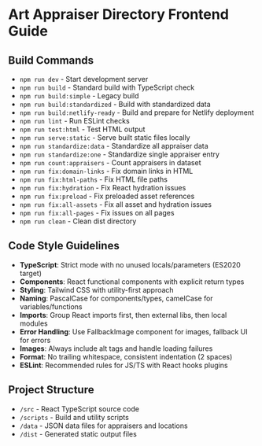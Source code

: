 # Art Appraiser Directory Frontend Guide

## Build Commands
- `npm run dev` - Start development server
- `npm run build` - Standard build with TypeScript check
- `npm run build:simple` - Legacy build
- `npm run build:standardized` - Build with standardized data
- `npm run build:netlify-ready` - Build and prepare for Netlify deployment
- `npm run lint` - Run ESLint checks
- `npm run test:html` - Test HTML output
- `npm run serve:static` - Serve built static files locally
- `npm run standardize:data` - Standardize all appraiser data
- `npm run standardize:one` - Standardize single appraiser entry
- `npm run count:appraisers` - Count appraisers in dataset
- `npm run fix:domain-links` - Fix domain links in HTML
- `npm run fix:html-paths` - Fix HTML file paths
- `npm run fix:hydration` - Fix React hydration issues
- `npm run fix:preload` - Fix preloaded asset references 
- `npm run fix:all-assets` - Fix all asset and hydration issues
- `npm run fix:all-pages` - Fix issues on all pages
- `npm run clean` - Clean dist directory

## Code Style Guidelines
- **TypeScript**: Strict mode with no unused locals/parameters (ES2020 target)
- **Components**: React functional components with explicit return types
- **Styling**: Tailwind CSS with utility-first approach
- **Naming**: PascalCase for components/types, camelCase for variables/functions
- **Imports**: Group React imports first, then external libs, then local modules
- **Error Handling**: Use FallbackImage component for images, fallback UI for errors
- **Images**: Always include alt tags and handle loading failures
- **Format**: No trailing whitespace, consistent indentation (2 spaces)
- **ESLint**: Recommended rules for JS/TS with React hooks plugins

## Project Structure
- `/src` - React TypeScript source code
- `/scripts` - Build and utility scripts
- `/data` - JSON data files for appraisers and locations
- `/dist` - Generated static output files
